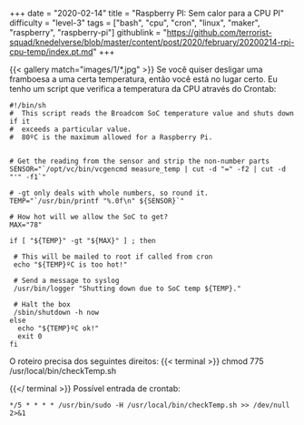 +++
date = "2020-02-14"
title = "Raspberry PI: Sem calor para a CPU PI"
difficulty = "level-3"
tags = ["bash", "cpu", "cron", "linux", "maker", "raspberry", "raspberry-pi"]
githublink = "https://github.com/terrorist-squad/knedelverse/blob/master/content/post/2020/february/20200214-rpi-cpu-temp/index.pt.md"
+++

{{< gallery match="images/1/*.jpg" >}}
Se você quiser desligar uma framboesa a uma certa temperatura, então você está no lugar certo. Eu tenho um script que verifica a temperatura da CPU através do Crontab:
```
#!/bin/sh
#  This script reads the Broadcom SoC temperature value and shuts down if it
#  exceeds a particular value.
#  80ºC is the maximum allowed for a Raspberry Pi.


# Get the reading from the sensor and strip the non-number parts
SENSOR="`/opt/vc/bin/vcgencmd measure_temp | cut -d "=" -f2 | cut -d "'" -f1`"

# -gt only deals with whole numbers, so round it.
TEMP="`/usr/bin/printf "%.0f\n" ${SENSOR}`"

# How hot will we allow the SoC to get?
MAX="78"

if [ "${TEMP}" -gt "${MAX}" ] ; then

 # This will be mailed to root if called from cron
 echo "${TEMP}ºC is too hot!"

 # Send a message to syslog
 /usr/bin/logger "Shutting down due to SoC temp ${TEMP}."

 # Halt the box
 /sbin/shutdown -h now
else
  echo "${TEMP}ºC ok!"
  exit 0
fi

```
O roteiro precisa dos seguintes direitos:
{{< terminal >}}
chmod 775 /usr/local/bin/checkTemp.sh

{{</ terminal >}}
Possível entrada de crontab:
```
*/5 * * * * /usr/bin/sudo -H /usr/local/bin/checkTemp.sh >> /dev/null 2>&1

```